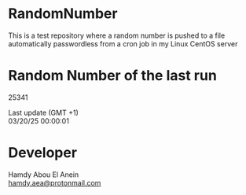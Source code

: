 # RandomNumber    
This is a test repository where a random number is pushed to a file automatically passwordless from a cron job in my Linux CentOS server    
# Random Number of the last run   
25341
      
Last update (GMT +1)    
03/20/25 00:00:01
# Developer    
Hamdy Abou El Anein   
hamdy.aea@protonmail.com
